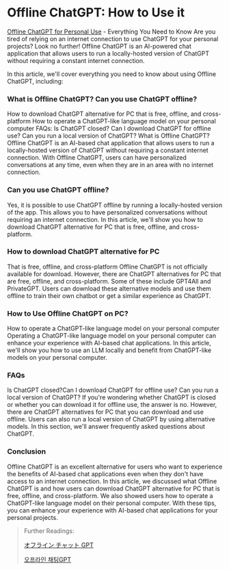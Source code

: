 # Offline ChatGPT: How to Use it

[Offline ChatGPT for Personal Use](https://docs.kanaries.net/tutorials/ChatGPT/offline-chatgpt) - Everything You Need to Know Are you tired of relying on an internet connection to use ChatGPT for your personal projects? Look no further! Offline ChatGPT is an AI-powered chat application that allows users to run a locally-hosted version of ChatGPT without requiring a constant internet connection.

In this article, we'll cover everything you need to know about using Offline ChatGPT, including:

### What is Offline ChatGPT? Can you use ChatGPT offline?&#x20;

How to download ChatGPT alternative for PC that is free, offline, and cross-platform How to operate a ChatGPT-like language model on your personal computer FAQs: Is ChatGPT closed? Can I download ChatGPT for offline use? Can you run a local version of ChatGPT? What is Offline ChatGPT? Offline ChatGPT is an AI-based chat application that allows users to run a locally-hosted version of ChatGPT without requiring a constant internet connection. With Offline ChatGPT, users can have personalized conversations at any time, even when they are in an area with no internet connection.

### Can you use ChatGPT offline?

Yes, it is possible to use ChatGPT offline by running a locally-hosted version of the app. This allows you to have personalized conversations without requiring an internet connection. In this article, we'll show you how to download ChatGPT alternative for PC that is free, offline, and cross-platform.

### How to download ChatGPT alternative for PC

That is free, offline, and cross-platform Offline ChatGPT is not officially available for download. However, there are ChatGPT alternatives for PC that are free, offline, and cross-platform. Some of these include GPT4All and PrivateGPT. Users can download these alternative models and use them offline to train their own chatbot or get a similar experience as ChatGPT.

### How to Use Offline ChatGPT on PC?

How to operate a ChatGPT-like language model on your personal computer Operating a ChatGPT-like language model on your personal computer can enhance your experience with AI-based chat applications. In this article, we'll show you how to use an LLM locally and benefit from ChatGPT-like models on your personal computer.

### FAQs

Is ChatGPT closed?Can I download ChatGPT for offline use? Can you run a local version of ChatGPT? If you're wondering whether ChatGPT is closed or whether you can download it for offline use, the answer is no. However, there are ChatGPT alternatives for PC that you can download and use offline. Users can also run a local version of ChatGPT by using alternative models. In this section, we'll answer frequently asked questions about ChatGPT.

### Conclusion

Offline ChatGPT is an excellent alternative for users who want to experience the benefits of AI-based chat applications even when they don't have access to an internet connection. In this article, we discussed what Offline ChatGPT is and how users can download ChatGPT alternative for PC that is free, offline, and cross-platform. We also showed users how to operate a ChatGPT-like language model on their personal computer. With these tips, you can enhance your experience with AI-based chat applications for your personal projects.

> Further Readings:
>
> [オフライン チャット GPT](https://docs.kanaries.net/ja/tutorials/ChatGPT/offline-chatgpt)
>
> [오프라인 채팅GPT](https://docs.kanaries.net/ko/tutorials/ChatGPT/offline-chatgpt)
